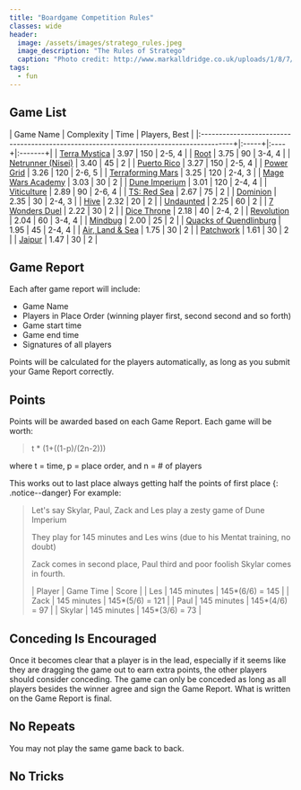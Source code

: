 ```yaml
---
title: "Boardgame Competition Rules"
classes: wide
header:
  image: /assets/images/stratego_rules.jpeg
  image_description: "The Rules of Stratego"
  caption: "Photo credit: http://www.markalldridge.co.uk/uploads/1/8/7/0/18706268/6264212_orig.jpg"
tags: 
  - fun
---
```


## Game List

| Game Name                                                                               | Complexity | Time | Players, Best |
|:---------------------------------------------------------------------------------------+|:-----+|:----+|:-------+|
| [Terra Mystica](https://boardgamegeek.com/boardgame/120677/terra-mystica)               | 3.97   | 150  | 2-5, 4  |
| [Root](https://boardgamegeek.com/boardgame/237182/root)                                 | 3.75   | 90   | 3-4, 4  |
| [Netrunner (Nisei)](https://boardgamegeek.com/boardgame/124742/android-netrunner)       | 3.40   | 45   | 2       |
| [Puerto Rico](https://boardgamegeek.com/boardgame/3076/puerto-rico)                     | 3.27   | 150  | 2-5, 4  |
| [Power Grid](https://boardgamegeek.com/boardgame/2651/power-grid)                       | 3.26   | 120  | 2-6, 5  |
| [Terraforming Mars](https://boardgamegeek.com/boardgame/167791/terraforming-mars)       | 3.25   | 120  | 2-4, 3  |
| [Mage Wars Academy](https://boardgamegeek.com/boardgame/172503/mage-wars-academy)       | 3.03   | 30   | 2       |
| [Dune Imperium](https://boardgamegeek.com/boardgame/316554/dune-imperium)               | 3.01   | 120  | 2-4, 4  |
| [Viticulture](https://boardgamegeek.com/boardgame/183394/viticulture-essential-edition) | 2.89   | 90   | 2-6, 4  |
| [TS: Red Sea](https://boardgamegeek.com/boardgame/300192/twilight-struggle-red-sea-conflict-horn-africa) | 2.67 | 75 | 2 |
| [Dominion](https://boardgamegeek.com/boardgame/36218/dominion)                          | 2.35   | 30   | 2-4, 3  |
| [Hive](https://boardgamegeek.com/boardgame/2655/hive)                                   | 2.32   | 20   | 2       |
| [Undaunted](https://boardgamegeek.com/boardgame/268864/undaunted-normandy)              | 2.25   | 60   | 2       |
| [7 Wonders Duel](https://boardgamegeek.com/boardgame/173346/7-wonders-duel)             | 2.22   | 30   | 2       |
| [Dice Throne](https://boardgamegeek.com/boardgame/268201/dice-throne)                   | 2.18   | 40   | 2-4, 2  |
| [Revolution](https://boardgamegeek.com/boardgame/34887/revolution)                      | 2.04   | 60   | 3-4, 4  |
| [Mindbug](https://boardgamegeek.com/boardgame/345584/mindbug)                           | 2.00   | 25   | 2       |
| [Quacks of Quendlinburg](https://boardgamegeek.com/boardgame/244521/quacks-quedlinburg) | 1.95   | 45   | 2-4, 4  |
| [Air, Land & Sea](https://boardgamegeek.com/boardgame/247367/air-land-sea)              | 1.75   | 30   | 2       |
| [Patchwork](https://boardgamegeek.com/boardgame/163412/patchwork)                       | 1.61   | 30   | 2       |
| [Jaipur](https://boardgamegeek.com/boardgame/54043/jaipur)                              | 1.47   | 30   | 2       |

## Game Report
Each after game report will include:
- Game Name
- Players in Place Order (winning player first, second second and so forth)
- Game start time
- Game end time
- Signatures of all players

Points will be calculated for the players automatically, as long as you submit your Game Report correctly.

## Points
Points will be awarded based on each Game Report. Each game will be worth:

> t * (1+((1-p)/(2n-2)))

where t = time, p = place order, and n = # of players

This works out to last place always getting half the points of first place
{: .notice--danger}
For example:
> Let's say Skylar, Paul, Zack and Les play a zesty game of Dune Imperium
>
> They play for 145 minutes and Les wins (due to his Mentat training, no doubt)
>
> Zack comes in second place, Paul third and poor foolish Skylar comes in fourth.
>
> | Player | Game Time   | Score           |
> | Les    | 145 minutes | 145*(6/6) = 145 |
> | Zack   | 145 minutes | 145*(5/6) = 121 |
> | Paul   | 145 minutes | 145*(4/6) = 97  |
> | Skylar | 145 minutes | 145*(3/6) = 73  |


## Conceding Is Encouraged
Once it becomes clear that a player is in the lead, especially if it seems like they are dragging the game out to earn extra points, the other players should consider conceding.
The game can only be conceded as long as all players besides the winner agree and sign the Game Report. What is written on the Game Report is final.

## No Repeats
You may not play the same game back to back.

## No Tricks
